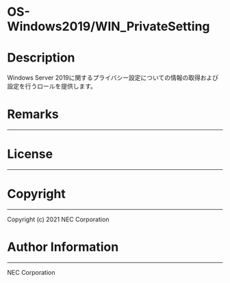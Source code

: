 OS-Windows2019/WIN_PrivateSetting
=======================================================
# Description
Windows Server 2019に関するプライバシー設定についての情報の取得および設定を行うロールを提供します。

# Remarks
-------

# License
-------

# Copyright
---------
Copyright (c) 2021 NEC Corporation

# Author Information
------------------
NEC Corporation

